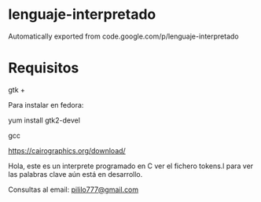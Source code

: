 # lenguaje-interpretado
Automatically exported from code.google.com/p/lenguaje-interpretado

# Requisitos

 gtk + 
 
 Para instalar en fedora: 
 
 yum install gtk2-devel
 
 

 gcc

 https://cairographics.org/download/
 
 



Hola, este es un interprete programado en C
ver el fichero tokens.l para ver las palabras clave
aún está en desarrollo.

Consultas al email: pililo777@gmail.com

